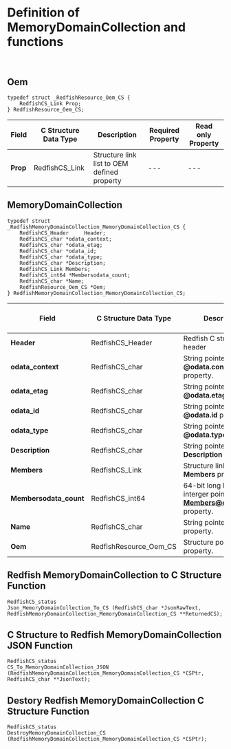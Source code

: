 # Definition of MemoryDomainCollection and functions<br><br>

## Oem
    typedef struct _RedfishResource_Oem_CS {
        RedfishCS_Link Prop;
    } RedfishResource_Oem_CS;

|Field |C Structure Data Type|Description |Required Property|Read only Property
| ---  | --- | --- | --- | ---
|**Prop**|RedfishCS_Link| Structure link list to OEM defined property| ---| ---


## MemoryDomainCollection
    typedef struct _RedfishMemoryDomainCollection_MemoryDomainCollection_CS {
        RedfishCS_Header     Header;
        RedfishCS_char *odata_context;
        RedfishCS_char *odata_etag;
        RedfishCS_char *odata_id;
        RedfishCS_char *odata_type;
        RedfishCS_char *Description;
        RedfishCS_Link Members;
        RedfishCS_int64 *Membersodata_count;
        RedfishCS_char *Name;
        RedfishResource_Oem_CS *Oem;
    } RedfishMemoryDomainCollection_MemoryDomainCollection_CS;

|Field |C Structure Data Type|Description |Required Property|Read only Property
| ---  | --- | --- | --- | ---
|**Header**|RedfishCS_Header|Redfish C structure header|---|---
|**odata_context**|RedfishCS_char| String pointer to **@odata.context** property.| No| No
|**odata_etag**|RedfishCS_char| String pointer to **@odata.etag** property.| No| No
|**odata_id**|RedfishCS_char| String pointer to **@odata.id** property.| No| No
|**odata_type**|RedfishCS_char| String pointer to **@odata.type** property.| No| No
|**Description**|RedfishCS_char| String pointer to **Description** property.| No| Yes
|**Members**|RedfishCS_Link| Structure link list to **Members** property.| No| Yes
|**Membersodata_count**|RedfishCS_int64| 64-bit long long interger pointer to **Members@odata.count** property.| No| No
|**Name**|RedfishCS_char| String pointer to **Name** property.| No| Yes
|**Oem**|RedfishResource_Oem_CS| Structure points to **Oem** property.| No| No
## Redfish MemoryDomainCollection  to C Structure Function
    RedfishCS_status
    Json_MemoryDomainCollection_To_CS (RedfishCS_char *JsonRawText, RedfishMemoryDomainCollection_MemoryDomainCollection_CS **ReturnedCS);

## C Structure to Redfish MemoryDomainCollection  JSON Function
    RedfishCS_status
    CS_To_MemoryDomainCollection_JSON (RedfishMemoryDomainCollection_MemoryDomainCollection_CS *CSPtr, RedfishCS_char **JsonText);

## Destory Redfish MemoryDomainCollection  C Structure Function
    RedfishCS_status
    DestroyMemoryDomainCollection_CS (RedfishMemoryDomainCollection_MemoryDomainCollection_CS *CSPtr);

